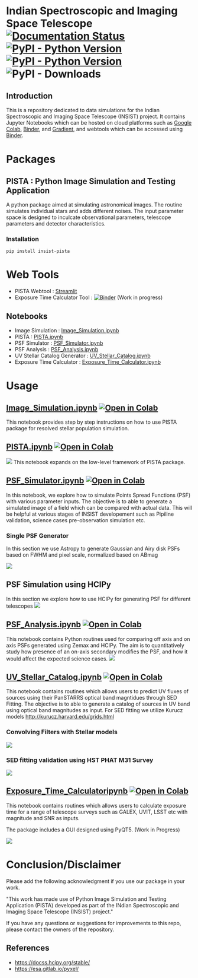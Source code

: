 # Indian Spectroscopic and Imaging Space Telescope [![Documentation Status](https://readthedocs.org/projects/insist/badge/?version=latest)](https://insist.readthedocs.io/en/latest/?badge=latest)[![PyPI - Python Version](https://img.shields.io/pypi/v/insist-pista.svg)](https://pypi.org/project/insist-pista/) [![PyPI - Python Version](https://img.shields.io/pypi/pyversions/insist-pista)](https://pypi.org/project/insist-pista/)  ![PyPI - Downloads](https://img.shields.io/pypi/dm/insist-pista)

## Introduction

This is a repository dedicated to data simulations for the Indian Spectroscopic and Imaging Space Telescope (INSIST) project. It contains Jupyter Notebooks which can be hosted on cloud platforms such as [Google Colab](https://colab.research.google.com/notebooks/intro.ipynb?utm_source=scs-index), [Binder](https://mybinder.org/), and [Gradient](https://gradient.run/notebooks), and webtools which can be accessed using [Binder](https://mybinder.org/).

# Packages
## PISTA : Python Image Simulation and Testing Application
A python package aimed at simulating astronomical images. The routine simulates individual stars and adds different noises. The input parameter space is designed to inculcate observational parameters, telescope parameters and detector characteristics.


### Installation
```
pip install insist-pista
```

# Web Tools
* PISTA Webtool                 : [Streamlit](https://jack3690-insist-webtools-pista-webtool-d79yxm.streamlitapp.com/)
* Exposure Time Calculator Tool : [![Binder](https://mybinder.org/badge_logo.svg)](https://mybinder.org/v2/gh/Jack3690/INSIST/main?urlpath=%2Fvoila%2Frender%2FExposure_Time_Calculator_Tool.ipynb%3Fvoila-theme%3Ddark) (Work in progress)

 
## Notebooks

* Image Simulation             : [Image_Simulation.ipynb](https://github.com/Jack3690/INSIST/blob/main/notebooks/Image_Simulation.ipynb)
* PISTA                        : [PISTA.ipynb](https://github.com/Jack3690/INSIST/blob/main/notebooks/PISTA.ipynb)
* PSF Simulator                : [PSF_Simulator.ipynb](https://github.com/Jack3690/INSIST/blob/main/notebooks/PSF_Simulator.ipynb)
* PSF Analysis                 : [PSF_Analysis.ipynb](https://github.com/Jack3690/INSIST/blob/main/notebooks/PSF_Analysis.ipynb)
* UV Stellar Catalog Generator : [UV_Stellar_Catalog.ipynb](https://github.com/Jack3690/INSIST/blob/main/notebooks/UV_Stellar_Catalog.ipynb)
* Exposure Time Calculator     : [Exposure_Time_Calculator.ipynb](https://github.com/Jack3690/INSIST/blob/main/notebooks/Exposure_Time_Calculator)

# Usage

## [Image_Simulation.ipynb](https://github.com/Jack3690/INSIST/blob/main/notebooks/Image_Simulation.ipynb) [![Open in Colab](https://colab.research.google.com/assets/colab-badge.svg)](https://colab.research.google.com/github/Jack3690/INSIST/blob/main/notebooks/Image_Simulation.ipynb)

This notebook provides step by step instructions on how to use PISTA package for resolved stellar population simulation.

## [PISTA.ipynb](https://github.com/Jack3690/INSIST/blob/main/notebooks/PISTA.ipynb) [![Open in Colab](https://colab.research.google.com/assets/colab-badge.svg)](https://colab.research.google.com/github/Jack3690/INSIST/blob/main/notebooks/PISTA.ipynb)

![](https://github.com/Jack3690/INSIST/blob/main/docs/pista_flow.png?raw=True) 
This notebook  expands on the low-level framework of PISTA package. 

## [PSF_Simulator.ipynb](https://github.com/Jack3690/INSIST/blob/main/notebooks/PSF_Simulator.ipynb) [![Open in Colab](https://colab.research.google.com/assets/colab-badge.svg)](https://colab.research.google.com/github/Jack3690/INSIST/blob/main/notebooks/PSF_Simulator.ipynb)

In this notebook, we explore how to simulate Points Spread Functions (PSF) with various parameter inputs. The objective is to able to generate a simulated image of a field which can be compared with actual data. This will be helpful at various stages of INSIST developement such as Pipiline validation, science cases pre-observation simulation etc.

### Single PSF Generator

In this section we use Astropy to generate Gaussian and Airy disk PSFs based on FWHM and pixel scale, normalized based on ABmag

![](https://github.com/Jack3690/INSIST/blob/main/docs/SPG.png?raw=True) 

## PSF Simulation using HCIPy

In this section we explore how to use HCIPy for generating PSF for different telescopes
![](https://github.com/Jack3690/INSIST/blob/main/docs/psf.png?raw=True) 

## [PSF_Analysis.ipynb](https://github.com/Jack3690/INSIST/blob/main/notebooks/PSF_Analysis.ipynb) [![Open in Colab](https://colab.research.google.com/assets/colab-badge.svg)](https://colab.research.google.com/github/Jack3690/INSIST/blob/main/notebooks/PSF_Analysis.ipynb)

This notebook contains Python routines used for comparing off axis and on axis PSFs generated using Zemax and HCIPy. The aim is to quantitatively study how presence of an on-axis secondary modifies the PSF, and how it would affect the expected science cases.
![](https://github.com/Jack3690/INSIST/blob/main/docs/off_axis_vs_on_axis.png?raw=True) 


## [UV_Stellar_Catalog.ipynb](https://github.com/Jack3690/INSIST/blob/main/notebooks/UV_Stellar_Catalog.ipynb) [![Open in Colab](https://colab.research.google.com/assets/colab-badge.svg)](https://colab.research.google.com/github/Jack3690/INSIST/blob/main/notebooks/UV_Stellar_Catalog.ipynb)

This notebook contains routines which allows users to predict UV fluxes of sources using their PanSTARRS optical band magntidues through SED Fitting. The objective is to able to generate a catalog of sources in UV band using optical band magnitudes as input. For SED fitting we utilize Kurucz models http://kurucz.harvard.edu/grids.html

### Convolving Filters with Stellar models
![](https://github.com/Jack3690/INSIST/blob/main/docs/filter_conv.png?raw=True) 

### SED fitting validation using HST PHAT M31 Survey
![](https://github.com/Jack3690/INSIST/blob/main/docs/sed_fit.png?raw=True)

## [Exposure_Time_Calculatoripynb](https://github.com/Jack3690/INSIST/blob/main/notebooks/Exposure_Time_Calculator.ipynb) [![Open in Colab](https://colab.research.google.com/assets/colab-badge.svg)](https://colab.research.google.com/github/Jack3690/INSIST/blob/main/notebooks/Exposure_Time_Calculator)

This notebook contains routines which allows users to calculate exposure time for a range of telescope surveys such as GALEX, UVIT, LSST etc with magnitude and SNR as inputs.

The package includes a GUI designed using PyQT5. (Work in Progress)

![](https://github.com/Jack3690/INSIST/blob/main/docs/PISTA.png?raw=True) 
# Conclusion/Disclaimer

Please add the following acknowledgment if you use our package in your work.

"This work has made use of Python Image Simulation and Testing Application (PISTA) developed as part of the INdian Spectroscopic and Imaging Space Telescope (INSIST) project."

If you have any questions or suggestions for improvements to this repo,
please contact the owners of the repository.


## References
* https://docss.hcipy.org/stable/
* https://esa.gitlab.io/pyxel/
